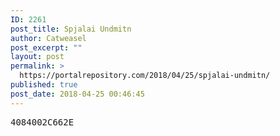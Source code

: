 ```yaml
---
ID: 2261
post_title: Spjalai Undmitn
author: Catweasel
post_excerpt: ""
layout: post
permalink: >
  https://portalrepository.com/2018/04/25/spjalai-undmitn/
published: true
post_date: 2018-04-25 00:46:45
---
```

<pre>4084002C662E</pre>